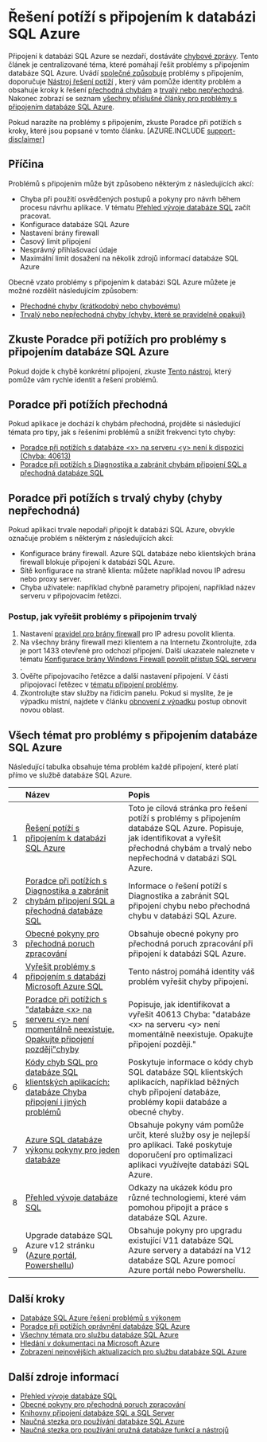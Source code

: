 <properties
    pageTitle="Poradce při potížích s běžné problémy s připojením k databázi SQL Azure"
    description="Postup při identifikovat a vyřešit běžné chyby při připojení k databázi SQL Azure."
    services="sql-database"
    documentationCenter=""
    authors="dalechen"
    manager="felixwu"
    editor=""/>

<tags
    ms.service="sql-database"
    ms.workload="data-management"
    ms.tgt_pltfrm="na"
    ms.devlang="na"
    ms.topic="article"
    ms.date="08/31/2016"
    ms.author="daleche"/>

# <a name="troubleshoot-connection-issues-to-azure-sql-database"></a>Řešení potíží s připojením k databázi SQL Azure

Připojení k databázi SQL Azure se nezdaří, dostáváte [chybové zprávy](sql-database-develop-error-messages.md). Tento článek je centralizované téma, které pomáhají řešit problémy s připojením databáze SQL Azure. Uvádí [společné způsobuje](#cause) problémy s připojením, doporučuje [Nástroj řešení potíží](#try-the-troubleshooter-for-azure-sql-database-connectivity-issues) , který vám pomůže identity problém a obsahuje kroky k řešení [přechodná chybám](#troubleshoot-transient-errors) a [trvalý nebo nepřechodná](#troubleshoot-the-persistent-errors). Nakonec zobrazí se seznam [všechny příslušné články pro problémy s připojením databáze SQL Azure](#all-topics-for-azure-sql-database-connection-problems).

Pokud narazíte na problémy s připojením, zkuste Poradce při potížích s kroky, které jsou popsané v tomto článku.
[AZURE.INCLUDE [support-disclaimer](../../includes/support-disclaimer.md)]

## <a name="cause"></a>Příčina

Problémů s připojením může být způsobeno některým z následujících akcí:

- Chyba při použití osvědčených postupů a pokyny pro návrh během procesu návrhu aplikace.  V tématu [Přehled vývoje databáze SQL](sql-database-develop-overview.md) začít pracovat.
- Konfigurace databáze SQL Azure
- Nastavení brány firewall
- Časový limit připojení
- Nesprávný přihlašovací údaje
- Maximální limit dosažení na několik zdrojů informací databáze SQL Azure

Obecně vzato problémy s připojením k databázi SQL Azure můžete je možné rozdělit následujícím způsobem:

- [Přechodné chyby (krátkodobý nebo chybovému)](#troubleshoot-transient-errors)
- [Trvalý nebo nepřechodná chyby (chyby, které se pravidelně opakují)](#troubleshoot-the-persistent-errors)

## <a name="try-the-troubleshooter-for-azure-sql-database-connectivity-issues"></a>Zkuste Poradce při potížích pro problémy s připojením databáze SQL Azure

Pokud dojde k chybě konkrétní připojení, zkuste [Tento nástroj](https://support.microsoft.com/help/10085/troubleshooting-connectivity-issues-with-microsoft-azure-sql-database), který pomůže vám rychle identit a řešení problémů.

## <a name="troubleshoot-transient-errors"></a>Poradce při potížích přechodná
Pokud aplikace je dochází k chybám přechodná, projděte si následující témata pro tipy, jak s řešeními problémů a snížit frekvenci tyto chyby:

- [Poradce při potížích s databáze &lt;x&gt; na serveru &lt;y&gt; není k dispozici (Chyba: 40613)](sql-database-troubleshoot-connection.md)
- [Poradce při potížích s Diagnostika a zabránit chybám připojení SQL a přechodná databáze SQL](sql-database-connectivity-issues.md)

<a id="troubleshoot-the-persistent-errors" name="troubleshoot-the-persistent-errors"></a>

## <a name="troubleshoot-persistent-errors-non-transient-errors"></a>Poradce při potížích s trvalý chyby (chyby nepřechodná)

Pokud aplikaci trvale nepodaří připojit k databázi SQL Azure, obvykle označuje problém s některým z následujících akcí:

- Konfigurace brány firewall. Azure SQL databáze nebo klientských brána firewall blokuje připojení k databázi SQL Azure.
- Sítě konfigurace na straně klienta: můžete například novou IP adresu nebo proxy server.
- Chyba uživatele: například chybně parametry připojení, například název serveru v připojovacím řetězci.

### <a name="steps-to-resolve-persistent-connectivity-issues"></a>Postup, jak vyřešit problémy s připojením trvalý

1.  Nastavení [pravidel pro brány firewall](sql-database-configure-firewall-settings.md) pro IP adresu povolit klienta.
2.  Na všechny brány firewall mezi klientem a na Internetu Zkontrolujte, zda je port 1433 otevřené pro odchozí připojení. Další ukazatele naleznete v tématu [Konfigurace brány Windows Firewall povolit přístup SQL serveru](https://msdn.microsoft.com/library/cc646023.aspx) .
3.  Ověřte připojovacího řetězce a další nastavení připojení. V části připojovací řetězec v [tématu připojení problémy](sql-database-connectivity-issues.md#connections-to-azure-sql-database).
4.  Zkontrolujte stav služby na řídicím panelu. Pokud si myslíte, že je výpadku místní, najdete v článku [obnovení z výpadku](sql-database-disaster-recovery.md) postup obnovit novou oblast.

## <a name="all-topics-for-azure-sql-database-connection-problems"></a>Všech témat pro problémy s připojením databáze SQL Azure

Následující tabulka obsahuje téma problém každé připojení, které platí přímo ve službě databáze SQL Azure.


| &nbsp; | Název | Popis |
| --: | :-- | :-- |
| 1 | [Řešení potíží s připojením k databázi SQL Azure](sql-database-troubleshoot-common-connection-issues.md) | Toto je cílová stránka pro řešení potíží s problémy s připojením databáze SQL Azure. Popisuje, jak identifikovat a vyřešit přechodná chybám a trvalý nebo nepřechodná v databázi SQL Azure. |
| 2 | [Poradce při potížích s Diagnostika a zabránit chybám připojení SQL a přechodná databáze SQL](sql-database-connectivity-issues.md) | Informace o řešení potíží s Diagnostika a zabránit SQL připojení chybu nebo přechodná chybu v databázi SQL Azure. |
| 3 | [Obecné pokyny pro přechodná poruch zpracování](best-practices-retry-general.md) | Obsahuje obecné pokyny pro přechodná poruch zpracování při připojení k databázi SQL Azure. |
| 4 | [Vyřešit problémy s připojením s databázi Microsoft Azure SQL](https://support.microsoft.com/help/10085/troubleshooting-connectivity-issues-with-microsoft-azure-sql-database) | Tento nástroj pomáhá identity váš problém vyřešit chyby připojení. |
| 5 | [Poradce při potížích s "databáze &lt;x&gt; na serveru &lt;y&gt; není momentálně neexistuje. Opakujte připojení později"chyby](sql-database-troubleshoot-connection.md) | Popisuje, jak identifikovat a vyřešit 40613 Chyba: "databáze &lt;x&gt; na serveru &lt;y&gt; není momentálně neexistuje. Opakujte připojení později." |
| 6 | [Kódy chyb SQL pro databáze SQL klientských aplikacích: databáze Chyba připojení i jiných problémů](sql-database-develop-error-messages.md) | Poskytuje informace o kódy chyb SQL databáze SQL klientských aplikacích, například běžných chyb připojení databáze, problémy kopii databáze a obecné chyby. |
| 7 | [Azure SQL databáze výkonu pokyny pro jeden databáze](sql-database-performance-guidance.md) | Obsahuje pokyny vám pomůže určit, které služby osy je nejlepší pro aplikaci. Také poskytuje doporučení pro optimalizaci aplikaci využívejte databázi SQL Azure. |
| 8 | [Přehled vývoje databáze SQL](sql-database-develop-overview.md) | Odkazy na ukázek kódu pro různé technologiemi, které vám pomohou připojit a práce s databáze SQL Azure. |
| 9 | Upgrade databáze SQL Azure v12 stránku ([Azure portál](sql-database-upgrade-server-portal.md), [Powershellu](sql-database-upgrade-server-powershell.md)) | Obsahuje pokyny pro upgradu existující V11 databáze SQL Azure servery a databází na V12 databáze SQL Azure pomocí Azure portál nebo Powershellu. |


## <a name="next-steps"></a>Další kroky

- [Databáze SQL Azure řešení problémů s výkonem](sql-database-troubleshoot-performance.md)
- [Poradce při potížích oprávnění databáze SQL Azure](sql-database-troubleshoot-permissions.md)
- [Všechny témata pro službu databáze SQL Azure](sql-database-index-all-articles.md)
- [Hledání v dokumentaci na Microsoft Azure](http://azure.microsoft.com/search/documentation/)
- [Zobrazení nejnovějších aktualizacích pro službu databáze SQL Azure](http://azure.microsoft.com/updates/?service=sql-database)


## <a name="additional-resources"></a>Další zdroje informací

- [Přehled vývoje databáze SQL](sql-database-develop-overview.md)
- [Obecné pokyny pro přechodná poruch zpracování](../best-practices-retry-general.md)
- [Knihovny připojení databáze SQL a SQL Server](sql-database-libraries.md)
- [Naučná stezka pro používání databáze SQL Azure](https://azure.microsoft.com/documentation/learning-paths/sql-database-training-learn-sql-database)
- [Naučná stezka pro používání pružná databáze funkcí a nástrojů](https://azure.microsoft.com/documentation/learning-paths/sql-database-elastic-scale) 
